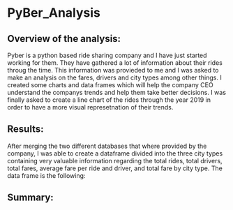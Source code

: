 # PyBer_Analysis

## Overview of the analysis:

Pyber is a python based ride sharing company and I have just started working for them. They have gathered a lot of information about their rides throug the time. This information was provieded to me and I was asked to make an analysis on the fares, drivers and city types among other things. I created some charts and data frames which will help the company CEO understand the companys trends and help them take better decisions. I was finally asked to create a line chart of the rides through the year 2019 in order to have a more visual represetnation of their trends.

## Results:

After merging the two different databases that where provided by the company, I was able to create a dataframe divided into the three city types containing very valuable information regarding the total rides, total drivers, total fares, average fare per ride and driver, and total fare by city type. The data frame is the following:



## Summary:

